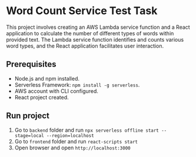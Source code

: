 # Word Count Service Test Task

This project involves creating an AWS Lambda service function and a React application to calculate the number of different types of words within provided text. The Lambda service function identifies and counts various word types, and the React application facilitates user interaction.

## Prerequisites
- Node.js and npm installed.
- Serverless Framework: `npm install -g serverless`.
- AWS account with CLI configured.
- React project created.

## Run project
1. Go to `backend` folder and run `npx serverless offline start --stage=local --region=localhost`
2. Go to `frontend` folder and run `react-scripts start`
3. Open browser and open `http://localhost:3000`